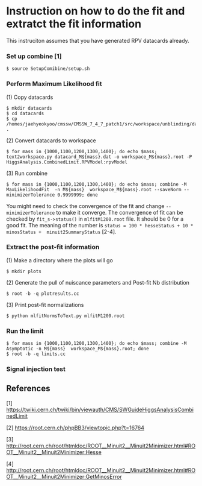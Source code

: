 Instruction on how to do the fit and extratct the fit information
=== 

This instruciton assumes that you have generated RPV datacards already.

### Set up combine [1] 

```
$ source SetupComibine/setup.sh
```

### Perform Maximum Likelihood fit  

(1) Copy datacards   
```
$ mkdir datacards 
$ cd datacards 
$ cp /homes/jaehyeokyoo/cmssw/CMSSW_7_4_7_patch1/src/workspace/unblinding/datacard_M1200.dat . 
```

(2) Convert datacards to workspace  
```
$ for mass in {1000,1100,1200,1300,1400}; do echo $mass; text2workspace.py datacard_M${mass}.dat -o workspace_M${mass}.root -P HiggsAnalysis.CombinedLimit.RPVModel:rpvModel
```

(3) Run combine 
```
$ for mass in {1000,1100,1200,1300,1400}; do echo $mass; combine -M MaxLikelihoodFit  -n M${mass}  workspace_M${mass}.root --saveNorm --minimizerTolerance 0.9999999; done
```
You might need to check the convergence of the fit and change `--minimizerTolerance` to make it converge. The convergence of fit can be checked by `fit_s->status()` in `mlfitM1200.root` file. It should be 0 for a good fit. The meaning of the number is `status = 100 * hesseStatus + 10 * minosStatus +  minuit2SummaryStatus` [2-4].

### Extract the post-fit information  

(1) Make a directory where the plots will go
```
$ mkdir plots
```
(2) Generate the pull of nuiscance parameters and Post-fit Nb distribution 
```
$ root -b -q plotresults.cc
```
(3) Print post-fit normalizations
```
$ python mlfitNormsToText.py mlfitM1200.root
```

### Run the limit 

```
$ for mass in {1000,1100,1200,1300,1400}; do echo $mass; combine -M Asymptotic -n M${mass}  workspace_M${mass}.root; done
$ root -b -q limits.cc
```

### Signal injection test


## References
[1]  https://twiki.cern.ch/twiki/bin/viewauth/CMS/SWGuideHiggsAnalysisCombinedLimit

[2] https://root.cern.ch/phpBB3/viewtopic.php?t=16764

[3] http://root.cern.ch/root/htmldoc/ROOT__Minuit2__Minuit2Minimizer.html#ROOT__Minuit2__Minuit2Minimizer:Hesse

[4] http://root.cern.ch/root/htmldoc/ROOT__Minuit2__Minuit2Minimizer.html#ROOT__Minuit2__Minuit2Minimizer:GetMinosError
